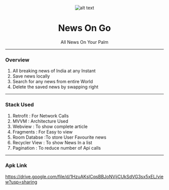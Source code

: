 <div align="center">

![alt text](https://image.shutterstock.com/image-photo/online-news-mobile-phone-close-600w-1204164946.jpg)
# News On Go
All News On Your Palm

</div> 

---
### Overview
1. All breaking news of India at any Instant
2. Save news locally
3. Search for any news from entire World
4. Delete the saved news by swapping right

---
### Stack Used
1. Retrofit       :   For Network Calls
2. MVVM           :   Architecture Used
4. Webview        :  To show complete article 
5. Fragments      :   For Easy to view 
6. Room Databse   :To store User Favourite news
7. Recycler View  :   To show News In a list
8. Pagination     : To reduce number of Api calls
---
### Apk Link
https://drive.google.com/file/d/1HzuAKsICqsBBJoNVijCUkSdVG3sx5xEL/view?usp=sharing
